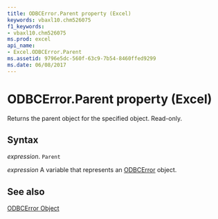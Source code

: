 ```yaml
---
title: ODBCError.Parent property (Excel)
keywords: vbaxl10.chm526075
f1_keywords:
- vbaxl10.chm526075
ms.prod: excel
api_name:
- Excel.ODBCError.Parent
ms.assetid: 9796e5dc-560f-63c9-7b54-8460ffed9299
ms.date: 06/08/2017
---
```



# ODBCError.Parent property (Excel)

Returns the parent object for the specified object. Read-only.


## Syntax

 _expression_. `Parent`

 _expression_ A variable that represents an [ODBCError](Excel.ODBCError.md) object.


## See also


[ODBCError Object](Excel.ODBCError.md)

